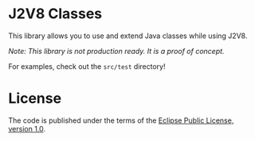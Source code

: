 # J2V8 Classes

This library allows you to use and extend Java classes while using J2V8.

_Note: This library is not production ready.  It is a proof of concept._

For examples, check out the `src/test` directory!

# License

The code is published under the terms of the [Eclipse Public License, version 1.0](http://www.eclipse.org/legal/epl-v10.html).
